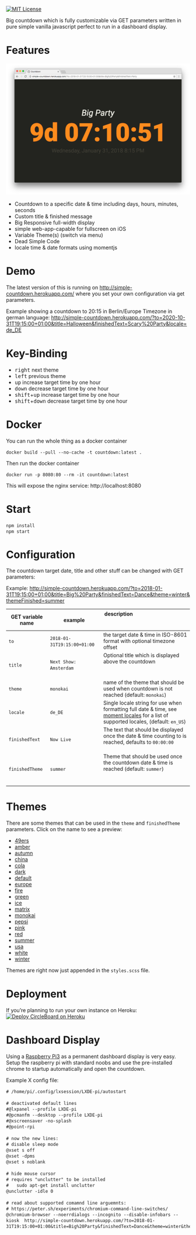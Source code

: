 [![MIT License](https://badges.frapsoft.com/os/mit/mit.svg?v=102)](https://github.com/ellerbrock/open-source-badge/)

Big countdown which is fully customizable via GET parameters written in pure simple vanilla javascript perfect to run in a dashboard display.

# Features

![Screenshot of Countdown in Action 2018-01-22](https://raw.githubusercontent.com/Ephigenia/countdown/master/screenshot.png)

- Countdown to a specific date & time including days, hours, minutes, seconds
- Custom title & finished message
- Big Responsive full-width display
- simple web-app-capable for fullscreen on iOS
- Variable Theme(s) (switch via menu)
- Dead Simple Code
- locale time & date formats using momentjs

# Demo

The latest version of this is running on http://simple-countdown.herokuapp.com/ where you set your own configuration via get parameters.

Example showing a countdown to 20:15 in Berlin/Europe Timezone in german language:
http://simple-countdown.herokuapp.com/?to=2020-10-31T19:15:00+01:00&title=Halloween&finishedText=Scary%20Party&locale=de_DE

# Key-Binding

- <kbd>right</kbd> next theme
- <kbd>left</kbd> previous theme
- <kbd>up</kbd> increase target time by one hour
- <kbd>down</kbd> decrease target time by one hour
- <kbd>shift</kbd>+<kbd>up</kbd> increase target time by one hour
- <kbd>shift</kbd>+<kbd>down</kbd> decrease target time by one hour

# Docker

You can run the whole thing as a docker container

    docker build --pull --no-cache -t countdown:latest .

Then run the docker container

    docker run -p 8080:80 --rm -it countdown:latest

This will expose the nginx service: http://localhost:8080

# Start

    npm install
    npm start

# Configuration

The countdown target date, title and other stuff can be changed with GET parameters:

Example: http://simple-countdown.herokuapp.com/?to=2018-01-31T19:15:00+01:00&title=Big%20Party&finishedText=Dance&theme=winter&themeFinished=summer

| GET variable name	  | example                     | description                                                                                                                                                                                   |
|---------------------|-----------------------------|-----------------------------------------------------------------------------------------------------------------------------------------------------------------------------------------------|
| `to`	              | `2018-01-31T19:15:00+01:00` | the target date & time in ISO-8601 format with optional timezone offset                                                                                                                       |
| `title`             | `Next Show: Amsterdam`      | Optional title which is displayed above the countdown                                                                                                                                         |
| `theme`             | `monokai`                   | name of the theme that should be used when countdown is not reached (default: `monokai`)                                                                                                      |
| `locale`            | `de_DE`                     | Single locale string for use when formatting full date & time, see [moment locales](https://github.com/moment/moment/tree/develop/locale) for a list of supported locales, (default: `en_US`) |
| `finishedText`      | `Now Live`                  | The text that should be displayed once the date & time counting to is reached, defaults to `00:00:00`                                                                                         |
| `finishedTheme`     | `summer`                    | Theme that should be used once the countdown date & time is reached (default: `summer`)                                                                                                       |

# Themes

There are some themes that can be used in the `theme` and `finishedTheme` parameters. Click on the name to see a preview:

- [49ers](http://simple-countdown.herokuapp.com/?to=2020-10-31T18:00:00+01:00&title=Countdown%20Title%20Value&theme=49ers)
- [amber](http://simple-countdown.herokuapp.com/?to=2020-10-31T18:00:00+01:00&title=Countdown%20Title%20Value&theme=amber)
- [autumn](http://simple-countdown.herokuapp.com/?to=2020-10-31T18:00:00+01:00&title=Countdown%20Title%20Value&theme=autumn)
- [china](http://simple-countdown.herokuapp.com/?to=2020-10-31T18:00:00+01:00&title=Countdown%20Title%20Value&theme=china)
- [cola](http://simple-countdown.herokuapp.com/?to=2020-10-31T18:00:00+01:00&title=Countdown%20Title%20Value&theme=cola)
- [dark](http://simple-countdown.herokuapp.com/?to=2020-10-31T18:00:00+01:00&title=Countdown%20Title%20Value&theme=dark)
- [default](http://simple-countdown.herokuapp.com/?to=2020-10-31T18:00:00+01:00&title=Countdown%20Title%20Value&theme=default)
- [europe](http://simple-countdown.herokuapp.com/?to=2020-10-31T18:00:00+01:00&title=Countdown%20Title%20Value&theme=europe)
- [fire](http://simple-countdown.herokuapp.com/?to=2020-10-31T18:00:00+01:00&title=Countdown%20Title%20Value&theme=fire)
- [green](http://simple-countdown.herokuapp.com/?to=2020-10-31T18:00:00+01:00&title=Countdown%20Title%20Value&theme=green)
- [ice](http://simple-countdown.herokuapp.com/?to=2020-10-31T18:00:00+01:00&title=Countdown%20Title%20Value&theme=ice)
- [matrix](http://simple-countdown.herokuapp.com/?to=2020-10-31T18:00:00+01:00&title=Countdown%20Title%20Value&theme=matrix)
- [monokai](http://simple-countdown.herokuapp.com/?to=2020-10-31T18:00:00+01:00&title=Countdown%20Title%20Value&theme=monokai)
- [pepsi](http://simple-countdown.herokuapp.com/?to=2020-10-31T18:00:00+01:00&title=Countdown%20Title%20Value&theme=pepsi)
- [pink](http://simple-countdown.herokuapp.com/?to=2020-10-31T18:00:00+01:00&title=Countdown%20Title%20Value&theme=pink)
- [red](http://simple-countdown.herokuapp.com/?to=2020-10-31T18:00:00+01:00&title=Countdown%20Title%20Value&theme=red)
- [summer](http://simple-countdown.herokuapp.com/?to=2020-10-31T18:00:00+01:00&title=Countdown%20Title%20Value&theme=summer)
- [usa](http://simple-countdown.herokuapp.com/?to=2020-10-31T18:00:00+01:00&title=Countdown%20Title%20Value&theme=usa)
- [white](http://simple-countdown.herokuapp.com/?to=2020-10-31T18:00:00+01:00&title=Countdown%20Title%20Value&theme=white)
- [winter](http://simple-countdown.herokuapp.com/?to=2020-10-31T18:00:00+01:00&title=Countdown%20Title%20Value&theme=winter)

Themes are right now just appended in the `styles.scss` file.

# Deployment

If you’re planning to run your own instance on Heroku:
[![Deploy CircleBoard on Heroku](https://www.herokucdn.com/deploy/button.svg)](https://heroku.com/deploy)

# Dashboard Display

Using a [Raspberry Pi3](https://www.raspberrypi.org) as a permanent dashboard display is very easy. Setup the raspberry pi with standard noobs and use the pre-installed chrome to startup automatically and open the countdown.

Example X config file:

```
# /home/pi/.config/lxsession/LXDE-pi/autostart

# deactivated default lines
#@lxpanel --profile LXDE-pi
#@pcmanfm --desktop --profile LXDE-pi
#@xscreensaver -no-splash
#@point-rpi

# now the new lines:
# disable sleep mode
@xset s off
@xset -dpms
@xset s noblank

# hide mouse cursor
# requires "unclutter" to be installed
#   sudo apt-get install unclutter
@unclutter -idle 0

# read about supported comamnd line arguemnts:
# https://peter.sh/experiments/chromium-command-line-switches/
@chromium-browser --noerrdialogs --incognito --disable-infobars --kiosk  http://simple-countdown.herokuapp.com/?to=2018-01-31T19:15:00+01:00&title=Big%20Party&finishedText=Dance&theme=winter&themeFinished=summer&locale=de_DE
```
